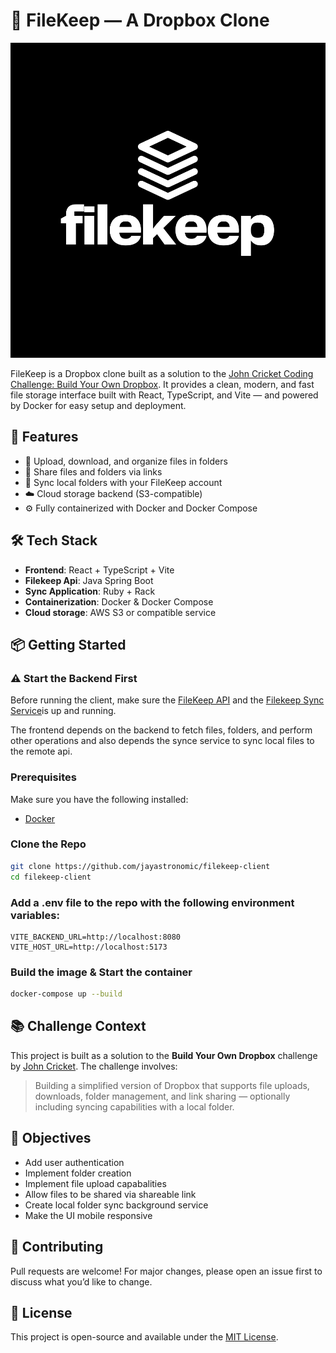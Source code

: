 # 📁 FileKeep — A Dropbox Clone

![Filekeep Logo](./public/images/filekeep.svg)

FileKeep is a Dropbox clone built as a solution to the [John Cricket Coding Challenge: Build Your Own Dropbox](https://codingchallenges.fyi/challenges/challenge-dropbox). It provides a clean, modern, and fast file storage interface built with React, TypeScript, and Vite — and powered by Docker for easy setup and deployment.

## 🚀 Features

- 📂 Upload, download, and organize files in folders
- 🔗 Share files and folders via links
- 🔄 Sync local folders with your FileKeep account
- ☁️ Cloud storage backend (S3-compatible)
- ⚙️ Fully containerized with Docker and Docker Compose

## 🛠️ Tech Stack

- **Frontend**: React + TypeScript + Vite
- **Filekeep Api**: Java Spring Boot
- **Sync Application**: Ruby + Rack
- **Containerization**: Docker & Docker Compose
- **Cloud storage**: AWS S3 or compatible service

## 📦 Getting Started

### ⚠️ Start the Backend First

Before running the client, make sure the [FileKeep API](https://github.com/jayastronomic/filekeep-api) and the [Filekeep Sync Service](https://github.com/jayastronomic/filekeep-sync-service)is up and running.

The frontend depends on the backend to fetch files, folders, and perform other operations and also depends the synce service to sync local files to the remote api.

### Prerequisites

Make sure you have the following installed:

- [Docker](https://www.docker.com/)

### Clone the Repo

```bash
git clone https://github.com/jayastronomic/filekeep-client
cd filekeep-client
```

### Add a .env file to the repo with the following environment variables:

```
VITE_BACKEND_URL=http://localhost:8080
VITE_HOST_URL=http://localhost:5173
```

### Build the image & Start the container

```bash
docker-compose up --build
```

## 📚 Challenge Context

This project is built as a solution to the **Build Your Own Dropbox** challenge by [John Cricket](https://codingchallenges.fyi/challenges/challenge-dropbox). The challenge involves:

> Building a simplified version of Dropbox that supports file uploads, downloads, folder management, and link sharing — optionally including syncing capabilities with a local folder.

## 📌 Objectives

- Add user authentication
- Implement folder creation
- Implement file upload capabalities
- Allow files to be shared via shareable link
- Create local folder sync background service
- Make the UI mobile responsive

## 🤝 Contributing

Pull requests are welcome! For major changes, please open an issue first to discuss what you’d like to change.

## 📄 License

This project is open-source and available under the [MIT License](LICENSE).
